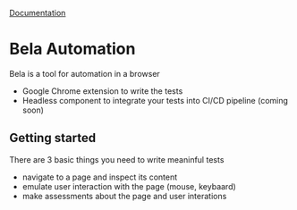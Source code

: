 [Documentation](docs#documentation)

# Bela Automation

Bela is a tool for automation in a browser
- Google Chrome extension to write the tests
- Headless component to integrate your tests into CI/CD pipeline (coming soon)

## Getting started

There are 3 basic things you need to write meaninful tests
- navigate to a page and inspect its content
- emulate user interaction with the page (mouse, keybaard)
- make assessments about the page and user interations